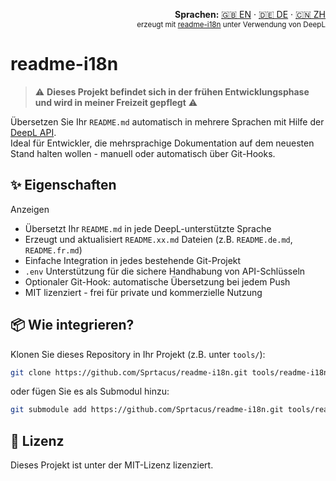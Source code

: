 <!-- readme-i18n start -->
<p align="right">
  <strong>Sprachen:</strong> <a href="../README.md">🇬🇧 EN</a> ·
  <a href="README.DE.md">🇩🇪 DE</a> ·
  <a href="README.ZH.md">🇨🇳 ZH</a><br>
  <sub>erzeugt mit <a href="https://github.com/Sprtacus/readme-i18n/">readme-i18n</a> unter Verwendung von DeepL</sub>
</p>
<!-- readme-i18n end -->

# readme-i18n

> ⚠️ **Dieses Projekt befindet sich in der frühen Entwicklungsphase und wird in meiner Freizeit gepflegt** ⚠️

Übersetzen Sie Ihr `README.md` automatisch in mehrere Sprachen mit Hilfe der [DeepL API](https://www.deepl.com/docs-api/).  
Ideal für Entwickler, die mehrsprachige Dokumentation auf dem neuesten Stand halten wollen - manuell oder automatisch über Git-Hooks.

## ✨ Eigenschaften
Anzeigen
- Übersetzt Ihr `README.md` in jede DeepL-unterstützte Sprache
- Erzeugt und aktualisiert `README.xx.md` Dateien (z.B. `README.de.md`, `README.fr.md`)
- Einfache Integration in jedes bestehende Git-Projekt
- `.env` Unterstützung für die sichere Handhabung von API-Schlüsseln
- Optionaler Git-Hook: automatische Übersetzung bei jedem Push
- MIT lizenziert - frei für private und kommerzielle Nutzung

## 📦 Wie integrieren?

Klonen Sie dieses Repository in Ihr Projekt (z.B. unter `tools/`):

```bash
git clone https://github.com/Sprtacus/readme-i18n.git tools/readme-i18n
```
oder fügen Sie es als Submodul hinzu:
```bash
git submodule add https://github.com/Sprtacus/readme-i18n.git tools/readme-i18n
```

## 📄 Lizenz

Dieses Projekt ist unter der MIT-Lizenz lizenziert.
